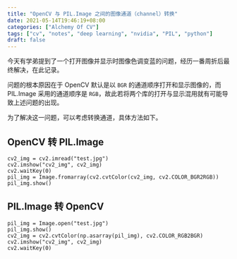 ```yaml
---
title: "OpenCV 与 PIL.Image 之间的图像通道（channel）转换"
date: 2021-05-14T19:46:19+08:00
categories: ["Alchemy Of CV"]
tags: ["cv", "notes", "deep learning", "nvidia", "PIL", "python"]
draft: false
---
```


今天有学弟提到了一个打开图像并显示时图像色调变蓝的问题，经历一番周折后最终解决，在此记录。  

问题的根本原因在于 OpenCV 默认是以 `BGR` 的通道顺序打开和显示图像的，而 PIL.Image 采用的通道顺序是 `RGB`，故此若将两个库的打开与显示混用就有可能导致上述问题的出现。  

为了解决这一问题，可以考虑转换通道，具体方法如下。  

## OpenCV 转 PIL.Image 

```
cv2_img = cv2.imread("test.jpg")
cv2.imshow("cv2_img", cv2_img)
cv2.waitKey(0)
pil_img = Image.fromarray(cv2.cvtColor(cv2_img, cv2.COLOR_BGR2RGB))
pil_img.show()
```

## PIL.Image 转 OpenCV

```
pil_img = Image.open("test.jpg")
pil_img.show()
cv2_img = cv2.cvtColor(np.asarray(pil_img), cv2.COLOR_RGB2BGR)
cv2.imshow("cv2_img", cv2_img)
cv2.waitKey(0)
```
